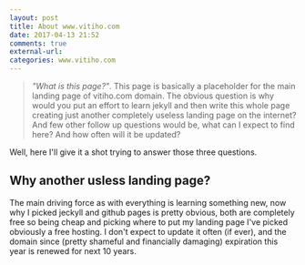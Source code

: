 ```yaml
---
layout: post
title: About www.vitiho.com
date: 2017-04-13 21:52
comments: true
external-url:
categories: www.vitiho.com
---
```


> *"What is this page?"*. This page is basically a placeholder for the main landing page of vitiho.com domain. The obvious question is why would you put an effort to learn jekyll and then write this whole page creating just another completely useless landing page on the internet? And few other follow up questions would be, what can I expect to find here? And how often will it be updated?

Well, here I'll give it a shot trying to answer those three questions.

## Why another usless landing page?

The main driving force as with everything is learning something new, now why I picked jeckyll and github pages is pretty obvious, both are completely free so being cheap and picking where to put my landing page I've picked obviously a free hosting. I don't expect to update it often (if ever), and the domain since (pretty shameful and financially damaging) expiration this year is renewed for next 10 years.
